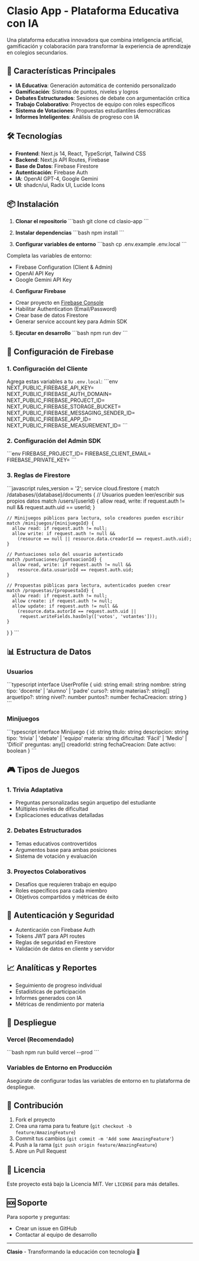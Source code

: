 # Clasio App - Plataforma Educativa con IA

Una plataforma educativa innovadora que combina inteligencia artificial, gamificación y colaboración para transformar la experiencia de aprendizaje en colegios secundarios.

## 🚀 Características Principales

- **IA Educativa**: Generación automática de contenido personalizado
- **Gamificación**: Sistema de puntos, niveles y logros
- **Debates Estructurados**: Sesiones de debate con argumentación crítica
- **Trabajo Colaborativo**: Proyectos de equipo con roles específicos
- **Sistema de Votaciones**: Propuestas estudiantiles democráticas
- **Informes Inteligentes**: Análisis de progreso con IA

## 🛠️ Tecnologías

- **Frontend**: Next.js 14, React, TypeScript, Tailwind CSS
- **Backend**: Next.js API Routes, Firebase
- **Base de Datos**: Firebase Firestore
- **Autenticación**: Firebase Auth
- **IA**: OpenAI GPT-4, Google Gemini
- **UI**: shadcn/ui, Radix UI, Lucide Icons

## 📦 Instalación

1. **Clonar el repositorio**
\`\`\`bash
git clone <repository-url>
cd clasio-app
\`\`\`

2. **Instalar dependencias**
\`\`\`bash
npm install
\`\`\`

3. **Configurar variables de entorno**
\`\`\`bash
cp .env.example .env.local
\`\`\`

Completa las variables de entorno:
- Firebase Configuration (Client & Admin)
- OpenAI API Key
- Google Gemini API Key

4. **Configurar Firebase**
- Crear proyecto en [Firebase Console](https://console.firebase.google.com)
- Habilitar Authentication (Email/Password)
- Crear base de datos Firestore
- Generar service account key para Admin SDK

5. **Ejecutar en desarrollo**
\`\`\`bash
npm run dev
\`\`\`

## 🔧 Configuración de Firebase

### 1. Configuración del Cliente
Agrega estas variables a tu `.env.local`:
\`\`\`env
NEXT_PUBLIC_FIREBASE_API_KEY=
NEXT_PUBLIC_FIREBASE_AUTH_DOMAIN=
NEXT_PUBLIC_FIREBASE_PROJECT_ID=
NEXT_PUBLIC_FIREBASE_STORAGE_BUCKET=
NEXT_PUBLIC_FIREBASE_MESSAGING_SENDER_ID=
NEXT_PUBLIC_FIREBASE_APP_ID=
NEXT_PUBLIC_FIREBASE_MEASUREMENT_ID=
\`\`\`

### 2. Configuración del Admin SDK
\`\`\`env
FIREBASE_PROJECT_ID=
FIREBASE_CLIENT_EMAIL=
FIREBASE_PRIVATE_KEY=
\`\`\`

### 3. Reglas de Firestore
\`\`\`javascript
rules_version = '2';
service cloud.firestore {
  match /databases/{database}/documents {
    // Usuarios pueden leer/escribir sus propios datos
    match /users/{userId} {
      allow read, write: if request.auth != null && request.auth.uid == userId;
    }
    
    // Minijuegos públicos para lectura, solo creadores pueden escribir
    match /minijuegos/{minijuegoId} {
      allow read: if request.auth != null;
      allow write: if request.auth != null && 
        (resource == null || resource.data.creadorId == request.auth.uid);
    }
    
    // Puntuaciones solo del usuario autenticado
    match /puntuaciones/{puntuacionId} {
      allow read, write: if request.auth != null && 
        resource.data.usuarioId == request.auth.uid;
    }
    
    // Propuestas públicas para lectura, autenticados pueden crear
    match /propuestas/{propuestaId} {
      allow read: if request.auth != null;
      allow create: if request.auth != null;
      allow update: if request.auth != null && 
        (resource.data.autorId == request.auth.uid || 
         request.writeFields.hasOnly(['votos', 'votantes']));
    }
  }
}
\`\`\`

## 📊 Estructura de Datos

### Usuarios
\`\`\`typescript
interface UserProfile {
  uid: string
  email: string
  nombre: string
  tipo: 'docente' | 'alumno' | 'padre'
  curso?: string
  materias?: string[]
  arquetipo?: string
  nivel?: number
  puntos?: number
  fechaCreacion: string
}
\`\`\`

### Minijuegos
\`\`\`typescript
interface Minijuego {
  id: string
  titulo: string
  descripcion: string
  tipo: 'trivia' | 'debate' | 'equipo'
  materia: string
  dificultad: 'Fácil' | 'Medio' | 'Difícil'
  preguntas: any[]
  creadorId: string
  fechaCreacion: Date
  activo: boolean
}
\`\`\`

## 🎮 Tipos de Juegos

### 1. Trivia Adaptativa
- Preguntas personalizadas según arquetipo del estudiante
- Múltiples niveles de dificultad
- Explicaciones educativas detalladas

### 2. Debates Estructurados
- Temas educativos controvertidos
- Argumentos base para ambas posiciones
- Sistema de votación y evaluación

### 3. Proyectos Colaborativos
- Desafíos que requieren trabajo en equipo
- Roles específicos para cada miembro
- Objetivos compartidos y métricas de éxito

## 🔐 Autenticación y Seguridad

- Autenticación con Firebase Auth
- Tokens JWT para API routes
- Reglas de seguridad en Firestore
- Validación de datos en cliente y servidor

## 📈 Analíticas y Reportes

- Seguimiento de progreso individual
- Estadísticas de participación
- Informes generados con IA
- Métricas de rendimiento por materia

## 🚀 Despliegue

### Vercel (Recomendado)
\`\`\`bash
npm run build
vercel --prod
\`\`\`

### Variables de Entorno en Producción
Asegúrate de configurar todas las variables de entorno en tu plataforma de despliegue.

## 🤝 Contribución

1. Fork el proyecto
2. Crea una rama para tu feature (`git checkout -b feature/AmazingFeature`)
3. Commit tus cambios (`git commit -m 'Add some AmazingFeature'`)
4. Push a la rama (`git push origin feature/AmazingFeature`)
5. Abre un Pull Request

## 📝 Licencia

Este proyecto está bajo la Licencia MIT. Ver `LICENSE` para más detalles.

## 🆘 Soporte

Para soporte y preguntas:
- Crear un issue en GitHub
- Contactar al equipo de desarrollo

---

**Clasio** - Transformando la educación con tecnología 🚀
